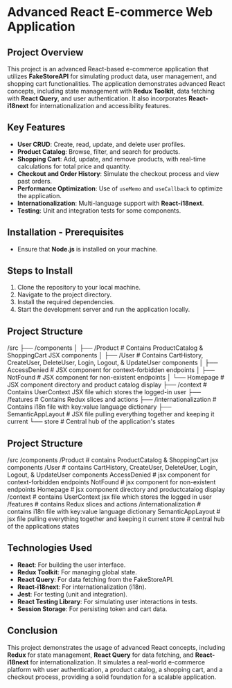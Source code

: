 # Advanced React E-commerce Web Application

## Project Overview
This project is an advanced React-based e-commerce application that utilizes **FakeStoreAPI** for simulating product data, user management, and shopping cart functionalities. The application demonstrates advanced React concepts, including state management with **Redux Toolkit**, data fetching with **React Query**, and user authentication. It also incorporates **React-i18next** for internationalization and accessibility features.

## Key Features
- **User CRUD**: Create, read, update, and delete user profiles.
- **Product Catalog**: Browse, filter, and search for products.
- **Shopping Cart**: Add, update, and remove products, with real-time calculations for total price and quantity.
- **Checkout and Order History**: Simulate the checkout process and view past orders.
- **Performance Optimization**: Use of `useMemo` and `useCallback` to optimize the application.
- **Internationalization**: Multi-language support with **React-i18next**.
- **Testing**: Unit and integration tests for some components.

## Installation - Prerequisites
- Ensure that **Node.js** is installed on your machine.

## Steps to Install
1. Clone the repository to your local machine.
2. Navigate to the project directory.
3. Install the required dependencies.
4. Start the development server and run the application locally.

## Project Structure
/src ├── /components │ ├── /Product # Contains ProductCatalog & ShoppingCart JSX components │ ├── /User # Contains CartHistory, CreateUser, DeleteUser, Login, Logout, & UpdateUser components │ ├── AccessDenied # JSX component for context-forbidden endpoints │ ├── NotFound # JSX component for non-existent endpoints │ └── Homepage # JSX component directory and product catalog display ├── /context # Contains UserContext JSX file which stores the logged-in user ├── /features # Contains Redux slices and actions ├── /internationalization # Contains i18n file with key:value language dictionary ├── SemanticAppLayout # JSX file pulling everything together and keeping it current └── store # Central hub of the application's states

## Project Structure
/src
  /components
    /Product                # contains ProductCatalog & ShoppingCart jsx components
    /User                   # contains CartHistory, CreateUser, DeleteUser, Login, Logout, & UpdateUser components
    AccessDenied            # jsx component for context-forbidden endpoints
    NotFound                # jsx component for non-existent endpoints
    Homepage                # jsx component directory and productcatalog display
  /context                  # contains UserContext jsx file which stores the logged in user
  /features                 # contains Redux slices and actions
  /internationalization     # contains i18n file with key:value language dictionary
  SemanticAppLayout         # jsx file pulling everything together and keeping it current
  store                     # central hub of the applications states 

## Technologies Used
- **React**: For building the user interface.
- **Redux Toolkit**: For managing global state.
- **React Query**: For data fetching from the FakeStoreAPI.
- **React-i18next**: For internationalization (i18n).
- **Jest**: For testing (unit and integration).
- **React Testing Library**: For simulating user interactions in tests.
- **Session Storage**: For persisting token and cart data.

## Conclusion
This project demonstrates the usage of advanced React concepts, including **Redux** for state management, **React Query** for data fetching, and **React-i18next** for internationalization. It simulates a real-world e-commerce platform with user authentication, a product catalog, a shopping cart, and a checkout process, providing a solid foundation for a scalable application.
